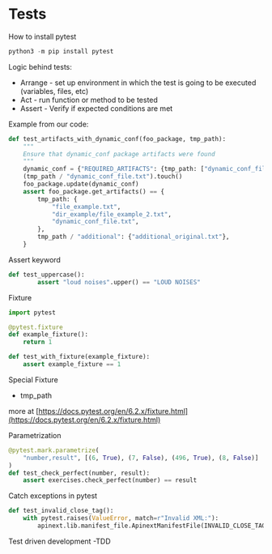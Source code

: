 # Tests

How to install pytest

```python
python3 -m pip install pytest
```

Logic behind tests:

- Arrange - set up environment in which the test is going to be executed (variables, files, etc)
- Act - run function or method to be tested
- Assert - Verify if expected conditions are met

Example from our code:

```python
def test_artifacts_with_dynamic_conf(foo_package, tmp_path):
    """
    Ensure that dynamic_conf package artifacts were found
    """
    dynamic_conf = {"REQUIRED_ARTIFACTS": {tmp_path: ["dynamic_conf_file.txt"]}}
    (tmp_path / "dynamic_conf_file.txt").touch()
    foo_package.update(dynamic_conf)
    assert foo_package.get_artifacts() == {
        tmp_path: {
            "file_example.txt",
            "dir_example/file_example_2.txt",
            "dynamic_conf_file.txt",
        },
        tmp_path / "additional": {"additional_original.txt"},
    }
```

Assert keyword

```python
def test_uppercase():
		assert "loud noises".upper() == "LOUD NOISES"
```

Fixture

```python
import pytest

@pytest.fixture
def example_fixture():
    return 1

def test_with_fixture(example_fixture):
    assert example_fixture == 1
```

Special Fixture

- tmp_path

more at [https://docs.pytest.org/en/6.2.x/fixture.html](https://docs.pytest.org/en/6.2.x/fixture.html)

Parametrization

```python
@pytest.mark.parametrize(
    "number,result", [(6, True), (7, False), (496, True), (8, False)]
)
def test_check_perfect(number, result):
    assert exercises.check_perfect(number) == result
```

Catch exceptions in pytest

```python
def test_invalid_close_tag():
    with pytest.raises(ValueError, match=r"Invalid XML:"):
        apinext.lib.manifest_file.ApinextManifestFile(INVALID_CLOSE_TAG)

```

Test driven development -TDD